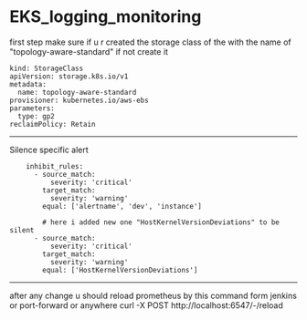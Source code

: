 # EKS_logging_monitoring



first step make sure if u r created the storage class of the with the name of "topology-aware-standard" if not create it
```
kind: StorageClass
apiVersion: storage.k8s.io/v1
metadata:
  name: topology-aware-standard
provisioner: kubernetes.io/aws-ebs
parameters:
  type: gp2
reclaimPolicy: Retain

```

-------------------

Silence specific alert 
```
    inhibit_rules:
      - source_match:
          severity: 'critical'
        target_match:
          severity: 'warning'
        equal: ['alertname', 'dev', 'instance']
        
        # here i added new one "HostKernelVersionDeviations" to be silent 
      - source_match:
          severity: 'critical'
        target_match:
          severity: 'warning'
        equal: ['HostKernelVersionDeviations']

```

-----------------------
after any change u should reload prometheus by this command form jenkins or port-forward or anywhere
curl -X POST http://localhost:6547/-/reload













